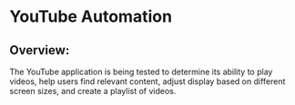 # YouTube Automation 


## Overview:

The YouTube application is being tested to determine its ability to play videos, help users find relevant content, adjust display based on different screen sizes, and create a playlist of videos.